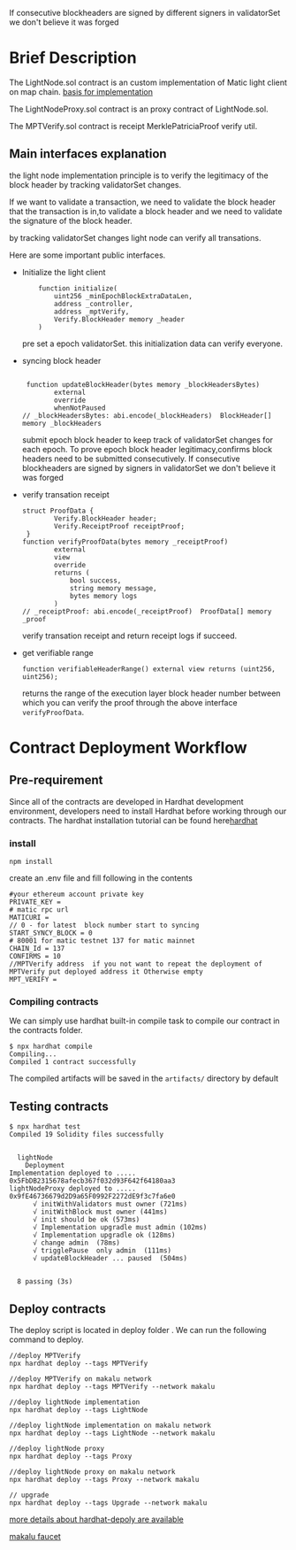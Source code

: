 If consecutive blockheaders are signed by different signers in validatorSet we don't believe it was forged

# Brief Description

The LightNode.sol contract is an custom implementation of Matic light client on map chain. [basis for implementation](https://wiki.polygon.technology/docs/pos/bor/consensus/)

The LightNodeProxy.sol contract is an proxy contract of LightNode.sol.

The MPTVerify.sol contract is receipt MerklePatriciaProof verify util.

## Main interfaces explanation

the light node implementation principle is to verify the legitimacy of the block header by tracking validatorSet changes.

If we want to validate a transaction, we need to validate the block header that the transaction is in,to validate a block header and we need to validate the signature of the block header.

by tracking validatorSet changes light node can verify all transations.

Here are some important public interfaces.

* Initialize the light client

  ```solidity
      function initialize(
          uint256 _minEpochBlockExtraDataLen,
          address _controller,
          address _mptVerify,
          Verify.BlockHeader memory _header
      )
  ```

  pre set a epoch validatorSet. this initialization  data can verify everyone.
* syncing block header

  ```solidity

   function updateBlockHeader(bytes memory _blockHeadersBytes)
          external
          override
          whenNotPaused
  // _blockHeadersBytes: abi.encode(_blockHeaders)  BlockHeader[] memory _blockHeaders

  ```

  submit epoch block header to keep track of validatorSet changes for each epoch.  To prove epoch block header legitimacy,confirms block headers need to be submitted consecutively.  If consecutive blockheaders are signed by signers in validatorSet we don't believe it was forged
* verify transation receipt

  ```solidity
  struct ProofData {
          Verify.BlockHeader header;
          Verify.ReceiptProof receiptProof;
   }
  function verifyProofData(bytes memory _receiptProof)
          external
          view
          override
          returns (
              bool success,
              string memory message,
              bytes memory logs
          )
  // _receiptProof: abi.encode(_receiptProof)  ProofData[] memory _proof
  ```

  verify transation receipt and return receipt logs if succeed.
* get verifiable range

  ```solidity
  function verifiableHeaderRange() external view returns (uint256, uint256);

  ```

  returns the range of the execution layer block header number between which
  you can verify the proof through the above interface `verifyProofData`.

# Contract Deployment Workflow

## Pre-requirement

Since all of the contracts are developed in Hardhat development environment, developers need to install Hardhat before working through our contracts. The hardhat installation tutorial can be found here[hardhat](https://hardhat.org/hardhat-runner/docs/getting-started#installation)

### install

```
npm install
```

create an .env file and fill following in the contents

```
#your ethereum account private key
PRIVATE_KEY = 
# matic rpc url
MATICURI = 
// 0 - for latest  block number start to syncing
START_SYNCY_BLOCK = 0
# 80001 for matic testnet 137 for matic mainnet
CHAIN_Id = 137
CONFIRMS = 10
//MPTVerify address  if you not want to repeat the deployment of MPTVerify put deployed address it Otherwise empty
MPT_VERIFY = 
```

### Compiling contracts

We can simply use hardhat built-in compile task to compile our contract in the contracts folder.

```
$ npx hardhat compile
Compiling...
Compiled 1 contract successfully
```

The compiled artifacts will be saved in the `artifacts/` directory by default

## Testing contracts

```
$ npx hardhat test
Compiled 19 Solidity files successfully


  lightNode
    Deployment
Implementation deployed to ..... 0x5FbDB2315678afecb367f032d93F642f64180aa3
lightNodeProxy deployed to ..... 0x9fE46736679d2D9a65F0992F2272dE9f3c7fa6e0
      √ initWithValidators must owner (721ms)
      √ initWithBlock must owner (441ms)
      √ init should be ok (573ms)
      √ Implementation upgradle must admin (102ms)
      √ Implementation upgradle ok (128ms)
      √ change admin  (78ms)
      √ trigglePause  only admin  (111ms)
      √ updateBlockHeader ... paused  (504ms)


  8 passing (3s)

```

## Deploy contracts

The deploy script is located in deploy folder . We can run the following command to deploy.

```
//deploy MPTVerify
npx hardhat deploy --tags MPTVerify

//deploy MPTVerify on makalu network
npx hardhat deploy --tags MPTVerify --network makalu

//deploy lightNode implementation
npx hardhat deploy --tags LightNode

//deploy lightNode implementation on makalu network
npx hardhat deploy --tags LightNode --network makalu

//deploy lightNode proxy 
npx hardhat deploy --tags Proxy

//deploy lightNode proxy on makalu network
npx hardhat deploy --tags Proxy --network makalu

// upgrade 
npx hardhat deploy --tags Upgrade --network makalu
```

[more details about hardhat-depoly are available](https://github.com/wighawag/hardhat-deploy)

[makalu faucet ](https://faucet.maplabs.io/)
